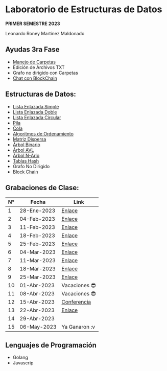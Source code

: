 # Laboratorio de Estructuras de Datos
<b>PRIMER SEMESTRE 2023</b><br>

Leonardo Roney Martínez Maldonado

## Ayudas 3ra Fase
- [Manejo de Carpetas](https://github.com/leonardo0martinez/EDD_1S_2023/tree/master/n-ary-tree)
- Edición de Archivos TXT
- Grafo no dirigido con Carpetas
- [Chat con BlockChain](https://github.com/leonardo0martinez/EDD_1S_2023/tree/master/block-chain)

## Estructuras de Datos:
- [Lista Enlazada Simple](https://github.com/leonardo0martinez/EDD_1S_2023/tree/master/simple-linked-list)
- [Lista Enlazada Doble](https://github.com/leonardo0martinez/EDD_1S_2023/tree/master/doubly-linked-list)
- [Lista Enlazada Circular](https://github.com/leonardo0martinez/EDD_1S_2023/tree/master/circular-linked-list)
- [Pila](https://github.com/leonardo0martinez/EDD_1S_2023/tree/master/stack-queue/stack)
- [Cola](https://github.com/leonardo0martinez/EDD_1S_2023/tree/master/stack-queue/queue)
- [Algoritmos de Ordenamiento](https://github.com/leonardo0martinez/EDD_1S_2023/tree/master/orderings)
- [Matriz Dispersa](https://github.com/leonardo0martinez/EDD_1S_2023/tree/master/sparse-matrix)
- [Árbol Binario](https://github.com/leonardo0martinez/EDD_1S_2023/tree/master/binary-search-tree/js)
- [Árbol AVL](https://github.com/leonardo0martinez/EDD_1S_2023/tree/master/avl-tree)
- [Árbol N-Ario](https://github.com/leonardo0martinez/EDD_1S_2023/tree/master/n-ary-tree)
- [Tablas Hash](https://github.com/leonardo0martinez/EDD_1S_2023/tree/master/hash-table)
- Grafo No Dirigido
- [Block Chain](https://github.com/leonardo0martinez/EDD_1S_2023/tree/master/block-chain)

## Grabaciones de Clase:

| N° | Fecha       | Link          |
|----|-------------|---------------|
| 1  | 28-Ene-2023 |[Enlace](https://youtu.be/xqB2RRrKg1U)|
| 2  | 04-Feb-2023 |[Enlace](https://youtu.be/-2_y8n29LG0)|
| 3  | 11-Feb-2023 |[Enlace](https://youtu.be/Ciuae6Mbp4Y)|
| 4  | 18-Feb-2023 |[Enlace](https://drive.google.com/file/d/15MDqR1OYPyo-rtBeV82LXgVlTqi4qaMq/view?usp=sharing)|
| 5  | 25-Feb-2023 |[Enlace](https://drive.google.com/file/d/1TYfItNUYLaUr4weSekEDfFEtxvOop2L3/view)|
| 6  | 04-Mar-2023 |[Enlace](https://drive.google.com/file/d/1pFvzCzn-vNGDEgVSOoq3QA4wRMbJajiH/view?usp=sharing)|
| 7  | 11-Mar-2023 |[Enlace](https://drive.google.com/file/d/1-53aYhvVVc5GfyeSSiRjc49hNNIedy4E/view?usp=sharing)|
| 8  | 18-Mar-2023 |[Enlace](https://drive.google.com/file/d/1YerxlFC29SPyzpBz9qqoBKiSbR8AVPnn/view?usp=sharing)|
| 9  | 25-Mar-2023 |[Enlace](https://drive.google.com/file/d/1Li3VW8NqCdK7XqE_uUkwfmo1BDgdCgHF/view?usp=sharing)|
| 10 | 01-Abr-2023 | Vacaciones :sunglasses: |
| 11 | 08-Abr-2023 | Vacaciones :sunglasses: |
| 12 | 15-Abr-2023 | [Conferencia](https://drive.google.com/file/d/1ElM2wGrKoabJ0uJ1pMNlz7Q0If-EIPxm/view?usp=sharing)|
| 13 | 22-Abr-2023 | [Enlace](https://drive.google.com/file/d/15284LcF2hEprBXjIcCCTNealeI-4n8H5/view?usp=sharing)              |
| 14 | 29-Abr-2023 |               |
| 15 | 06-May-2023 | Ya Ganaron :v |

## Lenguajes de Programación
- Golang
- Javascrip
